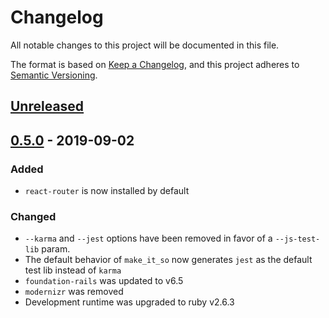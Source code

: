 # Changelog
All notable changes to this project will be documented in this file.

The format is based on [Keep a Changelog](https://keepachangelog.com/en/1.0.0/),
and this project adheres to [Semantic Versioning](https://semver.org/spec/v2.0.0.html).

## [Unreleased]

## [0.5.0] - 2019-09-02

### Added

- `react-router` is now installed by default

### Changed

- `--karma` and `--jest` options have been removed in favor of a `--js-test-lib` param. 
- The default behavior of `make_it_so` now generates `jest` as the default test lib instead of `karma`
- `foundation-rails` was updated to v6.5
- `modernizr` was removed
- Development runtime was upgraded to ruby v2.6.3

[Unreleased]:https://github.com/LaunchAcademy/make_it_so/compare/v0.5.0...HEAD
[0.5.0]:https://github.com/LaunchAcademy/make_it_so/compare/v0.4.5...v0.5.0